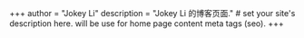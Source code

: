 +++
author = "Jokey Li"
description = "Jokey Li 的博客页面." # set your site's description here. will be use for home page content meta tags (seo).
+++
